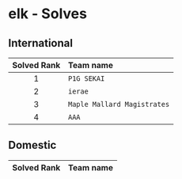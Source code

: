 # elk - Solves
## International
| Solved Rank | Team name |
|:-----------:|:----------|
| 1 | `P1G SEKAI` |
| 2 | `ierae` |
| 3 | `Maple Mallard Magistrates` |
| 4 | `AAA` |

## Domestic
| Solved Rank | Team name |
|:-----------:|:----------|